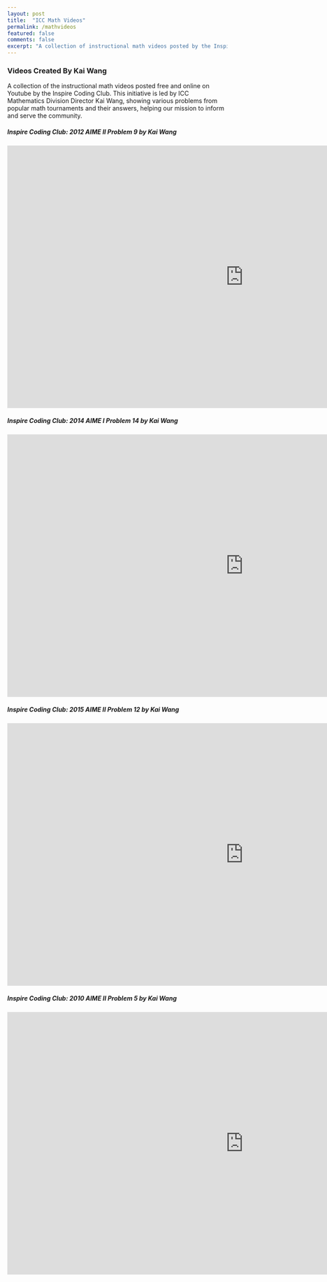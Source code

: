 ```yaml
---
layout: post
title:  "ICC Math Videos"
permalink: /mathvideos
featured: false
comments: false
excerpt: "A collection of instructional math videos posted by the Inspire Coding Club"
---
```


### Videos Created By Kai Wang

A collection of the instructional math videos posted free and online on Youtube by the Inspire Coding Club. This initiative is led by ICC Mathematics Division Director Kai Wang, showing various problems from popular math tournaments and their answers, helping our mission to inform and serve the community.

##### Inspire Coding Club: 2012 AIME II Problem 9 by Kai Wang

  <iframe width="1080" height="600" src="https://www.youtube.com/embed/x17TKvL-yZM" title="2012 AIME II Problem 9" frameborder="0" allow="accelerometer; autoplay; clipboard-write; encrypted-media; gyroscope; picture-in-picture" allowfullscreen></iframe>

##### Inspire Coding Club: 2014 AIME I Problem 14 by Kai Wang

  <iframe width="1080" height="600" src="https://www.youtube.com/embed/6npjVx9NXkQ" title="2014 AIME I Problem 14" frameborder="0" allow="accelerometer; autoplay; clipboard-write; encrypted-media; gyroscope; picture-in-picture" allowfullscreen></iframe>

##### Inspire Coding Club: 2015 AIME II Problem 12 by Kai Wang

<iframe width="1080" height="600" src="https://www.youtube.com/embed/QIwnhq80ALo" title="2015 AIME II Problem 12" frameborder="0" allow="accelerometer; autoplay; clipboard-write; encrypted-media; gyroscope; picture-in-picture" allowfullscreen></iframe>

##### Inspire Coding Club: 2010 AIME II Problem 5 by Kai Wang

<iframe width="1080" height="600" src="https://www.youtube.com/embed/yYZdB-Uto_U" title="2010 AIME II Problem 5" frameborder="0" allow="accelerometer; autoplay; clipboard-write; encrypted-media; gyroscope; picture-in-picture" allowfullscreen></iframe>
